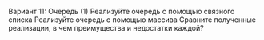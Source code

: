 
Вариант 11: Очередь (1)
Реализуйте очередь с помощью связного списка
Реализуйте очередь с помощью массива
Сравните полученные реализации, в чем преимущества и недостатки каждой?
